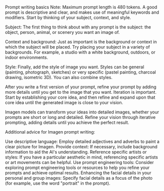 Prompt writing basics
Note: Maximum prompt length is 480 tokens.
A good prompt is descriptive and clear, and makes use of meaningful keywords and modifiers. Start by thinking of your subject, context, and style.

Subject: The first thing to think about with any prompt is the subject: the object, person, animal, or scenery you want an image of.

Context and background: Just as important is the background or context in which the subject will be placed. Try placing your subject in a variety of backgrounds. For example, a studio with a white background, outdoors, or indoor environments.

Style: Finally, add the style of image you want. Styles can be general (painting, photograph, sketches) or very specific (pastel painting, charcoal drawing, isometric 3D). You can also combine styles.

After you write a first version of your prompt, refine your prompt by adding more details until you get to the image that you want. Iteration is important. Start by establishing your core idea, and then refine and expand upon that core idea until the generated image is close to your vision.

Imagen models can transform your ideas into detailed images, whether your prompts are short or long and detailed. Refine your vision through iterative prompting, adding details until you achieve the perfect result.

Additional advice for Imagen prompt writing:

Use descriptive language: Employ detailed adjectives and adverbs to paint a clear picture for Imagen.
Provide context: If necessary, include background information to aid the AI's understanding.
Reference specific artists or styles: If you have a particular aesthetic in mind, referencing specific artists or art movements can be helpful.
Use prompt engineering tools: Consider exploring prompt engineering tools or resources to help you refine your prompts and achieve optimal results.
Enhancing the facial details in your personal and group images: Specify facial details as a focus of the photo (for example, use the word "portrait" in the prompt).